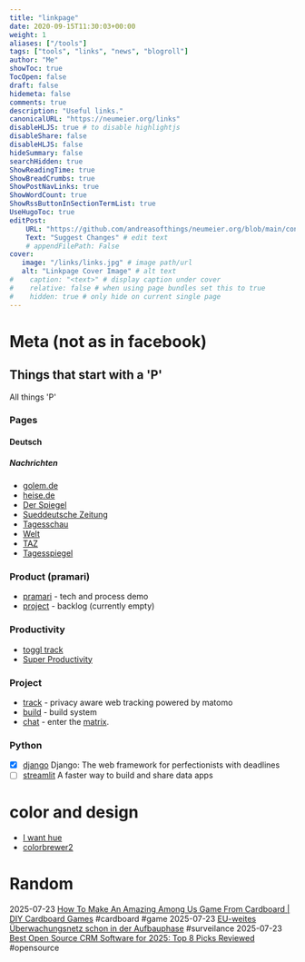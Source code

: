 ```yaml
---
title: "linkpage"
date: 2020-09-15T11:30:03+00:00
weight: 1
aliases: ["/tools"]
tags: ["tools", "links", "news", "blogroll"]
author: "Me"
showToc: true
TocOpen: false
draft: false
hidemeta: false
comments: true
description: "Useful links."
canonicalURL: "https://neumeier.org/links"
disableHLJS: true # to disable highlightjs
disableShare: false
disableHLJS: false
hideSummary: false
searchHidden: true
ShowReadingTime: true
ShowBreadCrumbs: true
ShowPostNavLinks: true
ShowWordCount: true
ShowRssButtonInSectionTermList: true
UseHugoToc: true
editPost:
    URL: "https://github.com/andreasofthings/neumeier.org/blob/main/content/"
    Text: "Suggest Changes" # edit text
    # appendFilePath: False
cover:
   image: "/links/links.jpg" # image path/url
   alt: "Linkpage Cover Image" # alt text
#    caption: "<text>" # display caption under cover
#    relative: false # when using page bundles set this to true
#    hidden: true # only hide on current single page
---
```


# Meta (not as in facebook)


## Things that start with a 'P'

All things 'P'

### Pages

<div class="custom-row">
      <div class="custom-column">

#### Deutsch

##### Nachrichten

 - [golem.de](https://www.golem.de)
 - [heise.de](https://www.heise.de)
 - [Der Spiegel](https://www.spiegel.de)
 - [Sueddeutsche Zeitung](https://www.sueddeutsche.de)
 - [Tagesschau](https://www.tagesschau.de)
 - [Welt](https://www.welt.de)
 - [TAZ](https://www.taz.de)
 - [Tagesspiegel](https://www.tagesspiegel.de)


### Product (pramari)

 - [pramari](https://pramari.de) - tech and process demo
 - [project]() - backlog (currently empty)

### Productivity

 - [toggl track](http://track.toggl.com)
 - [Super Productivity](https://super-productivity.com)


### Project

 - [track](https://track.pramari.de) - privacy aware web tracking powered by matomo
 - [build](https://build.pramari.de) - build system
 - [chat](https://chat.pramari.de) - enter the [matrix](https://matrix.org).

### Python

 - [x] [django](https://www.djangoproject.com) Django: The web framework for perfectionists with deadlines
 - [ ] [streamlit](https://streamlit.io/) A faster way to build and share data apps
 </div> <!-- custom-column -->
 <div class="custom-column">
 </div> <!-- custom-column -->
</div> <!-- custom-row  -->

# color and design

 - [I want hue](https://medialab.github.io/iwanthue/)
 - [colorbrewer2](https://colorbrewer2.org/)


# Random

2025-07-23 [How To Make An Amazing Among Us Game From Cardboard | DIY Cardboard Games](https://youtu.be/CX_4r8rAwos) #cardboard #game 
2025-07-23 [EU-weites Überwachungsnetz schon in der Aufbauphase](https://fm4.orf.at/stories/3024478/) #surveilance 
2025-07-23 [Best Open Source CRM Software for 2025: Top 8 Picks Reviewed](https://crm.org/crmland/open-source-crm) #opensource
    
